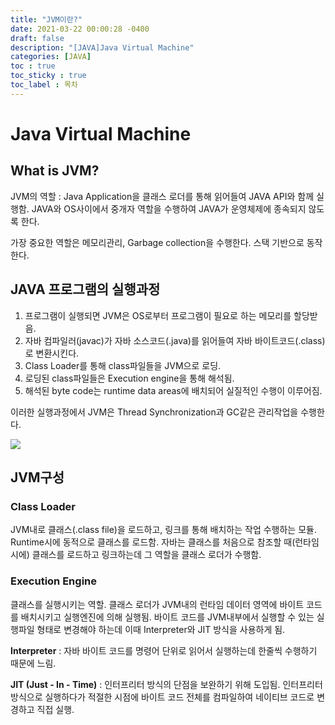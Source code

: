 ```yaml
---
title: "JVM이란?"
date: 2021-03-22 00:00:28 -0400
draft: false
description: "[JAVA]Java Virtual Machine"
categories: [JAVA]
toc : true
toc_sticky : true
toc_label : 목차
---
```


# Java Virtual Machine

## What is JVM?

JVM의 역할 : Java Application을 클래스 로더를 통해 읽어들여 JAVA API와 함께 실행함. JAVA와 OS사이에서 중개자 역할을 수행하여 JAVA가 운영체제에 종속되지 않도록 한다. 

가장 중요한 역할은 메모리관리, Garbage collection을 수행한다. 
스택 기반으로 동작한다.

## JAVA 프로그램의 실행과정

1. 프로그램이 실행되면 JVM은 OS로부터 프로그램이 필요로 하는 메모리를 할당받음.
2. 자바 컴파일러(javac)가 자바 소스코드(.java)를 읽어들여 자바 바이트코드(.class)로 변환시킨다.
3. Class Loader를 통해 class파일들을 JVM으로 로딩.
4. 로딩된 class파일들은 Execution engine을 통해 해석됨.
5. 해석된 byte code는 runtime data areas에 배치되어 실질적인 수행이 이루어짐.

이러한 실행과정에서 JVM은 Thread Synchronization과 GC같은 관리작업을 수행한다.

<img src="https://img1.daumcdn.net/thumb/R800x0/?scode=mtistory2&fname=https%3A%2F%2Ft1.daumcdn.net%2Fcfile%2Ftistory%2F25616D45576B854C3F">

## JVM구성

### Class Loader

JVM내로 클래스(.class file)을 로드하고, 링크를 통해 배치하는 작업 수행하는 모듈. Runtime시에 동적으로 클래스를 로드함. 자바는 클래스를 처음으로 참조할 때(런타임 시에) 클래스를 로드하고 링크하는데 그 역할을 클래스 로더가 수행함.

### Execution Engine

클래스를 실행시키는 역할. 클래스 로더가 JVM내의 런타임 데이터 영역에 바이트 코드를 배치시키고 실행엔진에 의해 실행됨. 바이트 코드를 JVM내부에서 실행할 수 있는 실행파일 형태로 변경해야 하는데 이때 Interpreter와 JIT 방식을 사용하게 됨.

**Interpreter** : 자바 바이트 코드를 명령어 단위로 읽어서 실행하는데 한줄씩 수행하기 때문에 느림.

**JIT (Just - In - Time)** : 인터프리터 방식의 단점을 보완하기 위해 도입됨. 인터프리터 방식으로 실행하다가 적절한 시점에 바이트 코드 전체를 컴파일하여 네이티브 코드로 변경하고 직접 실행. 
